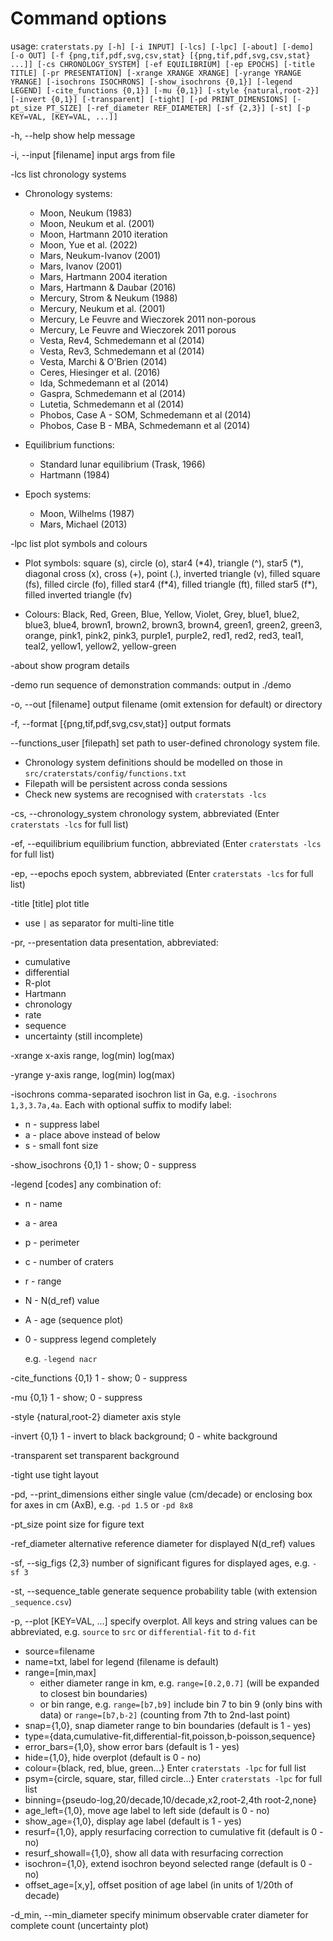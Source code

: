 
# Command options

usage: `craterstats.py [-h] [-i INPUT] [-lcs] [-lpc] [-about] [-demo] [-o OUT] [-f {png,tif,pdf,svg,csv,stat} [{png,tif,pdf,svg,csv,stat} ...]] [-cs CHRONOLOGY_SYSTEM] [-ef EQUILIBRIUM] [-ep EPOCHS] [-title TITLE]
                      [-pr PRESENTATION] [-xrange XRANGE XRANGE] [-yrange YRANGE YRANGE] [-isochrons ISOCHRONS] [-show_isochrons {0,1}] [-legend LEGEND] [-cite_functions {0,1}] [-mu {0,1}] [-style {natural,root-2}] [-invert {0,1}] [-transparent] [-tight]
                      [-pd PRINT_DIMENSIONS] [-pt_size PT_SIZE] [-ref_diameter REF_DIAMETER] [-sf {2,3}] [-st] [-p KEY=VAL, [KEY=VAL, ...]]`


-h, --help            show help message

-i, --input [filename]   input args from file

-lcs                  list chronology systems

- Chronology systems:
  - Moon, Neukum (1983)
  - Moon, Neukum et al. (2001)
  - Moon, Hartmann 2010 iteration
  - Moon, Yue et al. (2022)
  - Mars, Neukum-Ivanov (2001)
  - Mars, Ivanov (2001)
  - Mars, Hartmann 2004 iteration
  - Mars, Hartmann & Daubar (2016)
  - Mercury, Strom & Neukum (1988)
  - Mercury, Neukum et al. (2001)
  - Mercury, Le Feuvre and Wieczorek 2011 non-porous
  - Mercury, Le Feuvre and Wieczorek 2011 porous
  - Vesta, Rev4, Schmedemann et al (2014)
  - Vesta, Rev3, Schmedemann et al (2014)
  - Vesta, Marchi & O'Brien (2014)
  - Ceres, Hiesinger et al. (2016)
  - Ida, Schmedemann et al (2014)
  - Gaspra, Schmedemann et al (2014)
  - Lutetia, Schmedemann et al (2014)
  - Phobos, Case A - SOM, Schmedemann et al (2014)
  - Phobos, Case B - MBA, Schmedemann et al (2014)
  

- Equilibrium functions: 
  - Standard lunar equilibrium (Trask, 1966)
  - Hartmann (1984)
  

- Epoch systems:
  - Moon, Wilhelms (1987)
  - Mars, Michael (2013)


-lpc                  list plot symbols and colours

- Plot symbols:
square (s), circle (o), star4 (\*4), triangle (^), star5 (\*), diagonal cross (x), cross (+), point (.), inverted triangle (v), filled square (fs), filled circle (fo), filled star4 (f*4), filled triangle (ft), filled star5 (f\*), filled inverted triangle
 (fv)


- Colours:
Black, Red, Green, Blue, Yellow, Violet, Grey, blue1, blue2, blue3, blue4, brown1, brown2, brown3, brown4, green1, green2, green3, orange, pink1, pink2, pink3, purple1, purple2, red1, red2, red3, teal1, teal2, yellow1, yellow2, yellow-green


-about                show program details

-demo                 run sequence of demonstration commands: output in ./demo

-o, --out [filename]   output filename (omit extension for default) or directory

-f, --format [{png,tif,pdf,svg,csv,stat}] 
                output formats

--functions_user [filepath] set path to user-defined chronology system file.

- Chronology system definitions should be modelled on those in `src/craterstats/config/functions.txt`
- Filepath will be persistent across conda sessions
- Check new systems are recognised with `craterstats -lcs`


-cs, --chronology_system 
                    chronology system, abbreviated (Enter `craterstats -lcs` for full list)

-ef, --equilibrium 
                    equilibrium function, abbreviated (Enter `craterstats -lcs` for full list)

-ep, --epochs
                    epoch system, abbreviated (Enter `craterstats -lcs` for full list)

-title [title]        plot title

- use `|` as separator for multi-line title

-pr, --presentation   data presentation, abbreviated: 
  
  - cumulative
  - differential
  - R-plot
  - Hartmann
  - chronology
  - rate
  - sequence
  - uncertainty (still incomplete)


-xrange 
                    x-axis range, log(min) log(max)

-yrange
                    y-axis range, log(min) log(max)

-isochrons comma-separated isochron list in Ga, e.g. `-isochrons 1,3,3.7a,4a`.
                    Each with optional suffix to modify label: 
  - n - suppress label
  - a - place above instead of below
  - s - small font size

-show_isochrons {0,1}
                    1 - show; 0 - suppress

-legend [codes]       any combination of: 
  
  - n - name
  - a - area 
  - p - perimeter 
  - c - number of craters
  - r - range
  - N - N(d_ref) value
  - A - age (sequence plot)
  - 0 - suppress legend completely

      e.g. `-legend nacr`


-cite_functions {0,1}
                    1 - show; 0 - suppress

-mu {0,1}             1 - show; 0 - suppress

-style {natural,root-2}
                    diameter axis style

-invert {0,1}         1 - invert to black background; 0 - white background

-transparent          set transparent background

-tight                use tight layout

-pd, --print_dimensions 
                    either single value (cm/decade) or enclosing box for axes in cm (AxB), e.g. `-pd 1.5` or `-pd 8x8`

-pt_size              point size for figure text

-ref_diameter 
                    alternative reference diameter for displayed N(d_ref) values

-sf, --sig_figs {2,3}
                    number of significant figures for displayed ages, e.g. `-sf 3`

-st, --sequence_table
                    generate sequence probability table (with extension `_sequence.csv`)

-p, --plot [KEY=VAL, ...]
                    specify overplot. All keys and string values can be abbreviated, e.g. `source` to `src` or  `differential-fit` to `d-fit` 
                        
  - source=filename
  - name=txt, label for legend (filename is default)
  - range=[min,max]
    - either diameter range in km, e.g. `range=[0.2,0.7]` (will be expanded to closest bin boundaries)
    - or bin range, e.g. `range=[b7,b9]` include bin 7 to bin 9 (only bins with data) or `range=[b7,b-2]` (counting from 7th to 2nd-last point)
  - snap={1,0}, snap diameter range to bin boundaries (default is 1 - yes)
  - type={data,cumulative-fit,differential-fit,poisson,b-poisson,sequence}
  - error_bars={1,0}, show error bars (default is 1 - yes)
  - hide={1,0}, hide overplot (default is 0 - no)
  - colour={black, red, blue, green...} Enter `craterstats -lpc` for full list
  - psym={circle, square, star, filled circle...} Enter `craterstats -lpc` for full list
  - binning={pseudo-log,20/decade,10/decade,x2,root-2,4th root-2,none}
  - age_left={1,0}, move age label to left side (default is 0 - no)
  - show_age={1,0}, display age label (default is 1 - yes)
  - resurf={1,0}, apply resurfacing correction to cumulative fit (default is 0 - no)
  - resurf_showall={1,0}, show all data with resurfacing correction
  - isochron={1,0}, extend isochron beyond selected range (default is 0 - no)
  - offset_age=[x,y], offset position of age label (in units of 1/20th of decade)

-d_min, --min_diameter
    specify minimum observable crater diameter for complete count (uncertainty plot) 